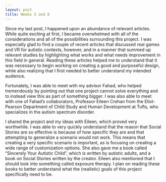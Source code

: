 ```yaml
---
layout: post
title: Weeks 5 and 6
---
```


Since my last post, I happened upon an abundance of relevant articles. While quite exciting at first, I became overwhelmed with all of the considerations and all of the possibilities surrounding this project. I was especially glad to find a couple of recent articles that discussed real games and VR for autistic contexts, however, and in a manner that summed up relevant studies by highlighting what works and what needs improvement in this field in general. Reading these articles helped me to understand that it was necessary to begin working on creating a good and purposeful design, while also realizing that I first needed to better understand my intended audience.

Fortunately, I was able to meet with my advisor Fahad, who helped tremendously by pointing out that one project cannot solve everything and to instead view this as part of something bigger. I was also able to meet with one of Fahad’s collaborators, Professor Eileen Crehan from the Eliot-Pearson Department of Child Study and Human Development at Tufts, who specializes in the autism spectrum disorder.  

I shared the project and my ideas with Eileen, which proved very worthwhile. I was able to very quickly understand that the reason that Social Stories are so effective is because of how specific they are and that attempting to generalize a scenario would not work. This means that creating a very specific scenario is important, as is focusing on creating a wide range of customization options. She also gave me a book called “Sincerely Your Autistic Child”, which is written by autistic adults, and a book on Social Stories written by the creator. Eileen also mentioned that I should look into something called exposure therapy. I plan on reading these books to better understand what the (realistic) goals of this project specifically need to be.
